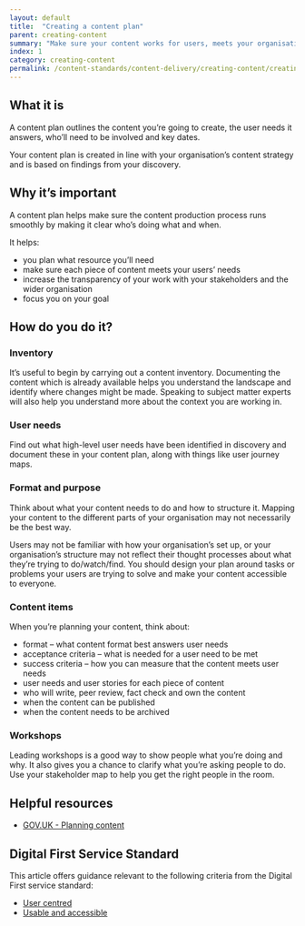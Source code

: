 ```yaml
---
layout: default
title:  "Creating a content plan"
parent: creating-content
summary: "Make sure your content works for users, meets your organisation’s aims and provides a consistent experience across channels."
index: 1
category: creating-content
permalink: /content-standards/content-delivery/creating-content/creating-a-content-plan/
---
```


## What it is

A content plan outlines the content you’re going to create, the user needs it answers, who’ll need to be involved and key dates.

Your content plan is created in line with your organisation’s content strategy and is based on findings from your discovery.

## Why it’s important

A content plan helps make sure the content production process runs smoothly by making it clear who’s doing what and when.

It helps:

* you plan what resource you’ll need
* make sure each piece of content meets your users’ needs
* increase the transparency of your work with your stakeholders and the wider organisation
* focus you on your goal

## How do you do it?

### Inventory

It’s useful to begin by carrying out a content inventory. Documenting the content which is already available helps you understand the landscape and identify where changes might be made. Speaking to subject matter experts will also help you understand more about the context you are working in.

### User needs

Find out what high-level user needs have been identified in discovery and document these in your content plan, along with things like user journey maps.

### Format and purpose

Think about what your content needs to do and how to structure it. Mapping your content to the different parts of your organisation may not necessarily be the best way.

Users may not be familiar with how your organisation’s set up, or your organisation’s structure may not reflect their thought processes about what they’re trying to do/watch/find. You should design your plan around tasks or problems your users are trying to solve and make your content accessible to everyone.

### Content items

When you’re planning your content, think about:

* format – what content format best answers user needs
* acceptance criteria – what is needed for a user need to be met
* success criteria – how you can measure that the content meets user needs
* user needs and user stories for each piece of content
* who will write, peer review, fact check and own the content
* when the content can be published
* when the content needs to be archived

### Workshops

Leading workshops is a good way to show people what you’re doing and why. It also gives you a chance to clarify what you’re asking people to do. Use your stakeholder map to help you get the right people in the room.

## Helpful resources

* [GOV.UK - Planning content](https://www.gov.uk/guidance/content-design/planning-content)

## Digital First Service Standard

This article offers guidance relevant to the following criteria from the Digital First service standard:
* [User centred](/criterion/user-centred/)
* [Usable and accessible](/criterion/usable-and-accessible/)
